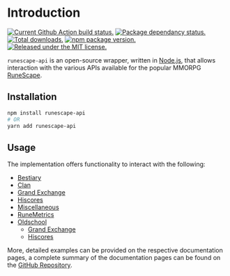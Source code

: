 # Introduction

[![Current Github Action build status.](https://github.com/pqt/runescape-api/workflows/status/badge.svg?color=005cc5)](https://github.com/pqt/runescape-api/actions?workflow=status) [![Package dependancy status.](https://img.shields.io/librariesio/release/npm/runescape-api)](https://www.npmjs.org/package/runescape-api) [![Total downloads.](https://img.shields.io/npm/dt/runescape-api?color=005cc5)](https://www.npmjs.org/package/runescape-api) [![npm package version.](https://img.shields.io/npm/v/runescape-api.svg?color=005cc5)](https://www.npmjs.org/package/runescape-api) [![Released under the MIT license.](https://img.shields.io/badge/license-MIT-blue.svg?color=005cc5)](https://github.com/pqt/runescape-api/blob/master/LICENSE)

`runescape-api` is an open-source wrapper, written in [Node.js](https://nodejs.org), that allows interaction with the various APIs available for the popular MMORPG [RuneScape](http://www.runescape.com).

## Installation

```bash
npm install runescape-api
# OR
yarn add runescape-api
```

## Usage

The implementation offers functionality to interact with the following:

* [Bestiary](https://pqt.gitbook.io/runescape-api/docs/bestiary)
* [Clan](https://pqt.gitbook.io/runescape-api/docs/clan)
* [Grand Exchange](https://pqt.gitbook.io/runescape-api/docs/grandexchange)
* [Hiscores](https://pqt.gitbook.io/runescape-api/docs/hiscores)
* [Miscellaneous](https://pqt.gitbook.io/runescape-api/docs/miscellaneous)
* [RuneMetrics](https://pqt.gitbook.io/runescape-api/docs/runemetrics)
* [Oldschool](https://pqt.gitbook.io/runescape-api/docs/osrs)
  * [Grand Exchange](https://pqt.gitbook.io/runescape-api/docs/osrs/grandexchange)
  * [Hiscores](https://pqt.gitbook.io/runescape-api/docs/osrs/hiscores)

More, detailed examples can be provided on the respective documentation pages, a complete summary of the documentation pages can be found on the [GitHub Repository](https://github.com/pqt/runescape-api/blob/master/SUMMARY.md).

